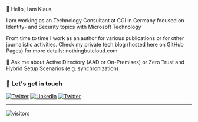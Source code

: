 👋 Hello, I am Klaus,

I am working as an Technology Consultant at CGI in Germany focused on Identity- and Security topics with Microsoft Technology

From time to time I work as an author for various publications or for other journalistic activities. Check my private tech blog (hosted here on GitHub Pages) for more details: nothingbutcloud.com

💬 Ask me about Active Directory (AAD or On-Premises) or Zero Trust and Hybrid Setup Scenarios (e.g. synchronization)

### 📢 Let's get in touch

<a href="https://twitter.com/klabiers" target="_blank"><img src="https://img.shields.io/twitter/follow/klabiers?label=Follow" alt="Twitter"></a>
<a href="https://www.linkedin.com/in/klaus-bierschenk-452a40153" target="_blank"><img src="https://img.shields.io/badge/Klabier-blue?style=flat-square&logo=Linkedin&logoColor=white" alt="LinkedIn"></a>
<a href="mailto:klaus@NothingButCloud.net" target="_blank"><img src="https://img.shields.io/badge/%F0%9F%93%AC-Email-darkgreen" alt="Twitter"></a>

___
![visitors](https://visitor-badge.laobi.icu/badge?page_id=klabier.klabier)